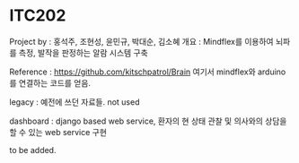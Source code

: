 ITC202
=================
Project by : 홍석주, 조현성, 윤민규, 박대순, 김소혜
개요 : Mindflex를 이용하여 뇌파를 측정, 발작을 판정하는 알람 시스템 구축

Reference : https://github.com/kitschpatrol/Brain
여기서 mindflex와 arduino를 연결하는 코드를 얻음.

legacy :
예전에 쓰던 자료들. not used

dashboard :
django based web service, 환자의 현 상태 관찰 및 의사와의 상담을 할 수 있는 web service 구현

to be added.

